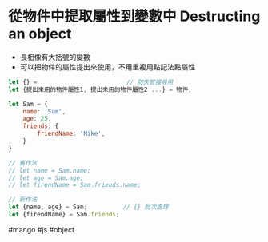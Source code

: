 # 從物件中提取屬性到變數中 Destructing an object
- 長相像有大括號的變數
- 可以把物件的屬性提出來使用，不用重複用點記法點屬性
```js
let {} =						 // 防失智搜尋用
let {提出來用的物件屬性1, 提出來用的物件屬性2 ...} = 物件;

```
```js
let Sam = {
	name: 'Sam',
	age: 25,
	friends: {
		friendName: 'Mike',
	}
}

// 舊作法
// let name = Sam.name;
// let age = Sam.age;
// let firendName = Sam.friends.name;

// 新作法
let {name, age} = Sam;			// {} 批次處理
let {firendName} = Sam.friends;
```


#mango
#js #object 
